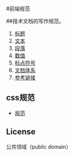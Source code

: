 
#前端规范

##技术文档的写作规范。

1. [标题](docs/title.md)
1. [文本](docs/text.md)
1. [段落](docs/paragraph.md)
1. [数值](docs/number.md)
1. [标点符号](docs/marks.md)
1. [文档体系](docs/structure.md)
1. [参考链接](docs/reference.md)

## css规范

 * [规范](docs/css.md)

## License

公共领域（public domain）
